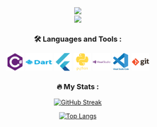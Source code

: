 <div id="header" align="center">
  <img src="https://media.giphy.com/media/WTjXuYA2y4o3UZly3W/giphy.gif" width="100"/>
</div>
<div id="badges" align="center">
  <a href="https://t.me/samuramaks">
    <img src="https://img.shields.io/badge/Samuramaks-9cf?logo=Telegram&logoColor=white"/>
  </a>


### :hammer_and_wrench: Languages and Tools :

<div>
<img src = "https://github.com/devicons/devicon/blob/master/icons/csharp/csharp-plain.svg" title = "C#" alt="C#" width="40" height="40"/>
<img src = "https://github.com/devicons/devicon/blob/master/icons/dart/dart-plain-wordmark.svg" title = "Dart" alt="Dart" width="60" height="40"/>
<img src = "https://github.com/devicons/devicon/blob/master/icons/flutter/flutter-original.svg" title = "Flutter" alt="Flutter" width="40" height="40"/>
<img src = "https://github.com/devicons/devicon/blob/master/icons/python/python-plain-wordmark.svg" title = "Python" alt="Python" width="40" height="40"/>
<img src = "https://github.com/devicons/devicon/blob/master/icons/visualstudio/visualstudio-plain-wordmark.svg" title = "VS" alt="VS" width="40" height="40"/>
<img src = "https://github.com/devicons/devicon/blob/master/icons/vscode/vscode-original-wordmark.svg" title = "VS Code" alt="VS Code" width="40" height="40"/>
<img src = "https://github.com/devicons/devicon/blob/master/icons/git/git-original-wordmark.svg" title = "Git" alt="Git" width="40" height="40"/>
</div>
 
### :fire: My Stats :
[![GitHub Streak](http://github-readme-streak-stats.herokuapp.com?user=samuramaks&theme=dark&background=000000)](https://git.io/streak-stats)

[![Top Langs](https://github-readme-stats.vercel.app/api/top-langs/?username=samuramaks&layout=compact&theme=vision-friendly-dark)](https://github.com/anuraghazra/github-readme-stats)

